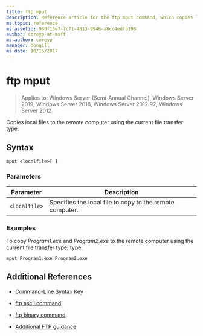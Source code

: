 ```yaml
---
title: ftp mput
description: Reference article for the ftp mput command, which copies local files to the remote computer using the current file transfer type.
ms.topic: reference
ms.assetid: 980f15e7-7cf1-4813-9946-a8cc4edfb198
author: coreyp-at-msft
ms.author: coreyp
manager: dongill
ms.date: 10/16/2017
---
```


# ftp mput

> Applies to: Windows Server (Semi-Annual Channel), Windows Server 2019, Windows Server 2016, Windows Server 2012 R2, Windows Server 2012

Copies local files to the remote computer using the current file transfer type.

## Syntax

```
mput <localfile>[ ]
```

### Parameters

| Parameter | Description |
| --------- | ----------- |
| `<localfile>` | Specifies the local file to copy to the remote computer. |

### Examples

To copy *Program1.exe* and *Program2.exe* to the remote computer using the current file transfer type, type:

```
mput Program1.exe Program2.exe
```

## Additional References

- [Command-Line Syntax Key](command-line-syntax-key.md)

- [ftp ascii command](ftp-ascii.md)

- [ftp binary command](ftp-binary.md)

- [Additional FTP guidance](/previous-versions/orphan-topics/ws.10/cc756013(v=ws.10))

